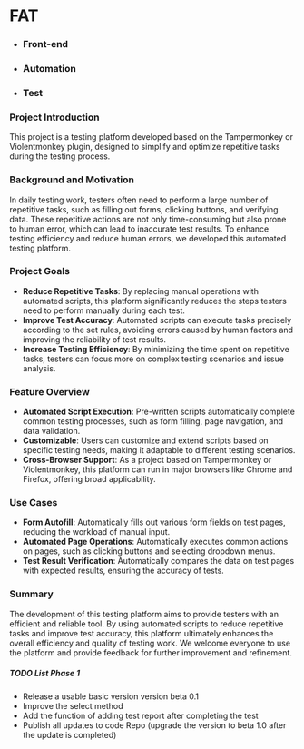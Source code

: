 # FAT

- ### Front-end
- ### Automation
- ### Test

### Project Introduction

This project is a testing platform developed based on the Tampermonkey or Violentmonkey plugin, designed to simplify and optimize repetitive tasks during the testing process.

### Background and Motivation

In daily testing work, testers often need to perform a large number of repetitive tasks, such as filling out forms, clicking buttons, and verifying data. These repetitive actions are not only time-consuming but also prone to human error, which can lead to inaccurate test results. To enhance testing efficiency and reduce human errors, we developed this automated testing platform.

### Project Goals

- **Reduce Repetitive Tasks**: By replacing manual operations with automated scripts, this platform significantly reduces the steps testers need to perform manually during each test.
- **Improve Test Accuracy**: Automated scripts can execute tasks precisely according to the set rules, avoiding errors caused by human factors and improving the reliability of test results.
- **Increase Testing Efficiency**: By minimizing the time spent on repetitive tasks, testers can focus more on complex testing scenarios and issue analysis.

### Feature Overview

- **Automated Script Execution**: Pre-written scripts automatically complete common testing processes, such as form filling, page navigation, and data validation.
- **Customizable**: Users can customize and extend scripts based on specific testing needs, making it adaptable to different testing scenarios.
- **Cross-Browser Support**: As a project based on Tampermonkey or Violentmonkey, this platform can run in major browsers like Chrome and Firefox, offering broad applicability.

### Use Cases

- **Form Autofill**: Automatically fills out various form fields on test pages, reducing the workload of manual input.
- **Automated Page Operations**: Automatically executes common actions on pages, such as clicking buttons and selecting dropdown menus.
- **Test Result Verification**: Automatically compares the data on test pages with expected results, ensuring the accuracy of tests.

### Summary

The development of this testing platform aims to provide testers with an efficient and reliable tool. By using automated scripts to reduce repetitive tasks and improve test accuracy, this platform ultimately enhances the overall efficiency and quality of testing work. We welcome everyone to use the platform and provide feedback for further improvement and refinement.

##### TODO List Phase 1

- Release a usable basic version version beta 0.1
- Improve the select method
- Add the function of adding test report after completing the test
- Publish all updates to code Repo (upgrade the version to beta 1.0 after the update is completed)
